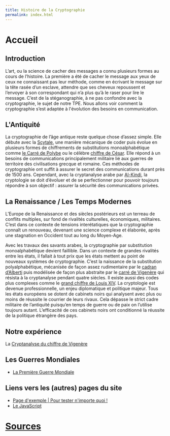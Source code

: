```yaml
---
title: Histoire de la Cryptographie
permalink: index.html
---
```

# Accueil 


## Introduction

L’art, ou la science de cacher des messages a connu plusieurs formes au cours de l’histoire. La première a été de cacher le message aux yeux de ceux ne connaissant pas leur méthode, comme en écrivant le message sur la tête rasée d’un esclave, attendre que ses cheveux repoussent et l’envoyer à son correspondant qui n’a plus qu’à le raser pour lire le message. C’est de la stéganographie, à ne pas confondre avec la cryptographie, le sujet de notre TPE.
Nous allons voir comment la cryptographie s’est adaptée à l'évolution des besoins en communication. 

## L'Antiquité

La cryptographie de l’âge antique reste quelque chose d’assez simple. Elle débute avec la [Scytale](scytale), une manière mécanique de coder puis évolue en plusieurs formes de chiffrements de substitutions monoalphabétique comme [le Carré de Polybe](polybe) ou le célèbre [chiffre de César](cesar). Elle répond à un besoins de communications principalement militaire lié aux guerres de territoire des civilisations grecque et romaine. Ces méthodes de cryptographie ont suffit à assurer le secret des communications durant près de 1500 ans. Cependant, avec la cryptanalyse arabe par [Al-Kindi](al-kindi), la cryptologie se doit d’évoluer et de se perfectionner pour pouvoir toujours répondre à son objectif : assurer la sécurité des communications privées. 

## La Renaissance / Les Temps Modernes

L’Europe de la Renaissance et des siècles postérieurs est un terreau de conflits multiples, sur fond de rivalités culturelles, économiques, militaires. C’est dans ce contexte de tensions interétatiques que la cryptographie connaît un renouveau, devenant une science complexe et élaborée, après une stagnation en Occident tout au long du Moyen-Age. 


Avec les travaux des savants arabes, la cryptographie par substitution monoalphabétique devient faillible. Dans un contexte de grandes rivalités entre les états, il fallait à tout prix que les états mettent au point de nouveaux systèmes de cryptographie. C’est la naissance de la substitution polyalphabétique, mécanisée de façon assez rudimentaire par le [cadran d’Alberti](alberti) puis modélisée de façon plus abstraite par le [carré de Vigenère](vigenere) qui résista à la cryptanalyse pendant quatre siècles. Il existe aussi des codes plus complexes comme le  [grand chiffre de Louis XIV](louis14). La cryptologie est devenue professionnelle, un enjeu diplomatique et politique majeur. Tous les états européens se dotent de cabinets noirs qui analysent avec plus ou moins de réussite le courrier de leurs rivaux. Cela dépasse le strict cadre militaire de l’antiquité puisqu’en temps de guerre ou de paix on l’utilise toujours autant. L’efficacité de ces cabinets noirs ont conditionné la réussite de la politique étrangère des pays. 

## Notre expérience
La [Cryptanalyse du chiffre de Vigenère](cryptanalyse-vigenere)


## Les Guerres Mondiales
* [La Première Guerre Mondiale](adfgvx)

## Liens vers les (autres) pages du site

* [Page d'exemple \| Pour tester n'importe quoi !](exemple)
* [Le JavaScript](javascript)

# [Sources](sources)